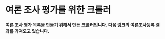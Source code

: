 # 여론 조사 평가를 위한 크롤러

**여론 조사 평가 목록을 만들기 위해서 만든 크롤러입니다.
다음 [링크](http://www.nesdc.go.kr)의 여론조사등록 결과를 가져오고 있습니다.**
